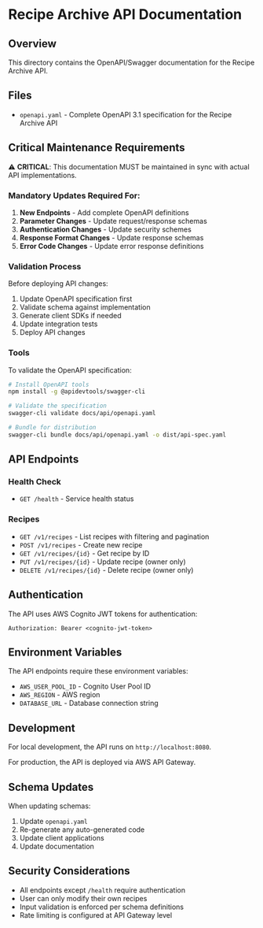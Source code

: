 # Recipe Archive API Documentation

## Overview

This directory contains the OpenAPI/Swagger documentation for the Recipe Archive API.

## Files

- `openapi.yaml` - Complete OpenAPI 3.1 specification for the Recipe Archive API

## Critical Maintenance Requirements

⚠️ **CRITICAL**: This documentation MUST be maintained in sync with actual API implementations.

### Mandatory Updates Required For:

1. **New Endpoints** - Add complete OpenAPI definitions
2. **Parameter Changes** - Update request/response schemas
3. **Authentication Changes** - Update security schemes
4. **Response Format Changes** - Update response schemas
5. **Error Code Changes** - Update error response definitions

### Validation Process

Before deploying API changes:

1. Update OpenAPI specification first
2. Validate schema against implementation
3. Generate client SDKs if needed
4. Update integration tests
5. Deploy API changes

### Tools

To validate the OpenAPI specification:

```bash
# Install OpenAPI tools
npm install -g @apidevtools/swagger-cli

# Validate the specification
swagger-cli validate docs/api/openapi.yaml

# Bundle for distribution
swagger-cli bundle docs/api/openapi.yaml -o dist/api-spec.yaml
```

## API Endpoints

### Health Check
- `GET /health` - Service health status

### Recipes
- `GET /v1/recipes` - List recipes with filtering and pagination
- `POST /v1/recipes` - Create new recipe
- `GET /v1/recipes/{id}` - Get recipe by ID
- `PUT /v1/recipes/{id}` - Update recipe (owner only)
- `DELETE /v1/recipes/{id}` - Delete recipe (owner only)

## Authentication

The API uses AWS Cognito JWT tokens for authentication:

```http
Authorization: Bearer <cognito-jwt-token>
```

## Environment Variables

The API endpoints require these environment variables:

- `AWS_USER_POOL_ID` - Cognito User Pool ID
- `AWS_REGION` - AWS region
- `DATABASE_URL` - Database connection string

## Development

For local development, the API runs on `http://localhost:8080`.

For production, the API is deployed via AWS API Gateway.

## Schema Updates

When updating schemas:

1. Update `openapi.yaml` 
2. Re-generate any auto-generated code
3. Update client applications
4. Update documentation

## Security Considerations

- All endpoints except `/health` require authentication
- User can only modify their own recipes
- Input validation is enforced per schema definitions
- Rate limiting is configured at API Gateway level
